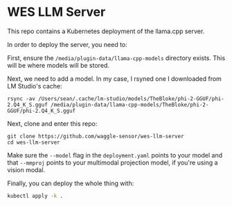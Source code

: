 # WES LLM Server

This repo contains a Kubernetes deployment of the llama.cpp server.

In order to deploy the server, you need to:

First, ensure the `/media/plugin-data/llama-cpp-models` directory exists. This will be where models will be stored.

Next, we need to add a model. In my case, I rsyned one I downloaded from LM Studio's cache:
```
rsync -av /Users/sean/.cache/lm-studio/models/TheBloke/phi-2-GGUF/phi-2.Q4_K_S.gguf /media/plugin-data/llama-cpp-models/TheBloke/phi-2-GGUF/phi-2.Q4_K_S.gguf
```

Next, clone and enter this repo:

```
git clone https://github.com/waggle-sensor/wes-llm-server
cd wes-llm-server
```

Make sure the `--model` flag in the `deployment.yaml` points to your model and that `--mmproj` points to your multimodal projection model, if you're using a vision modal.

Finally, you can deploy the whole thing with:

```sh
kubectl apply -k .
```
